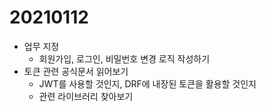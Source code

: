 # 20210112

- 업무 지정
  - 회원가입, 로그인, 비밀번호 변경 로직 작성하기
- 토큰 관련 공식문서 읽어보기
  - JWT를 사용할 것인지, DRF에 내장된 토큰을 활용할 것인지
  - 관련 라이브러리 찾아보기

